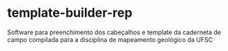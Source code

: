 # template-builder-rep
 Software para preenchimento dos cabeçalhos e template da caderneta de campo compilada para a disciplina de mapeamento geológico da UFSC
